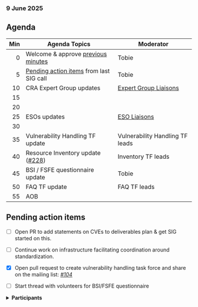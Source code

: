 ###  9 June 2025
##  Agenda

<!-- |  10 | Steering & Spec Committee updates | [SIG Leads][] | -->

| Min | Agenda Topics | Moderator |
| --: | ----- | --- |
|   0 | Welcome & approve [previous minutes](https://github.com/orcwg/orcwg/pull/103) | Tobie |
|   5 | [Pending action items](#pending-action-items) from last SIG call | Tobie |
|  10 | CRA Expert Group updates | [Expert Group Liaisons][] |
|  15 |  | |
|  20 |  | |
|  25 | ESOs updates | [ESO Liaisons][] |
|  30 |  | |
|  35 | Vulnerability Handling TF update | Vulnerability Handling TF leads |
|  40 | Resource Inventory update ([#228](https://github.com/orcwg/cra-hub/pull/228)) | Inventory TF leads |
|  45 | BSI / FSFE questionnaire update | Tobie |
|  50 | FAQ TF update | FAQ TF leads |
|  55 | AOB | |

## Pending action items

- [ ] Open PR to add statements on CVEs to deliverables plan & get SIG started on this.
- [ ] Continue work on infrastructure facilitating coordination around standardization.
- [X] Open pull request to create vulnerability handling task force and share on the mailing list: _[#104](https://github.com/orcwg/orcwg/pull/104)_
- [ ] Start thread with volunteers for BSI/FSFE questionnaire


<details>
<summary><b>Participants </b></summary>
 
</details>

[SIG Leads]: https://github.com/orcwg/orcwg/tree/main/cyber-resilience-sig#leads
[ESO Liaisons]: https://github.com/orcwg/orcwg/tree/main/cyber-resilience-sig#cen-cenelec-wg-9
[Expert Group Liaisons]: https://github.com/orcwg/orcwg/tree/main/cyber-resilience-sig#cra-expert-group

  
